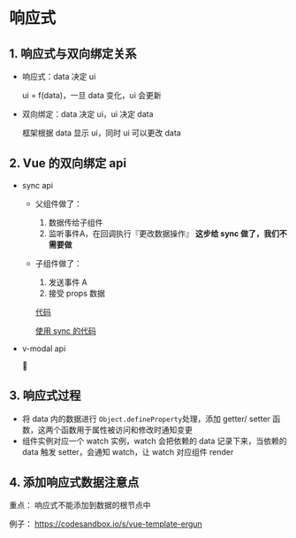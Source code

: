 # 响应式

## 1. 响应式与双向绑定关系

- 响应式：data 决定 ui

  ui = f(data)，一旦 data 变化，ui 会更新 

- 双向绑定：data 决定 ui，ui 决定 data

  框架根据 data 显示 ui，同时 ui 可以更改 data

## 2. Vue 的双向绑定 api

- sync api

  - 父组件做了：

    1. 数据传给子组件
    2. 监听事件A，在回调执行『更改数据操作』 **这步给 sync 做了，我们不需要做**

  - 子组件做了：

    1. 发送事件 A
    2. 接受 props 数据

    [代码](https://codesandbox.io/s/vue-template-bgifc)

    [使用 sync 的代码](https://codesandbox.io/s/vue-template-tksv7)

- v-modal api

  🚧

## 3.  响应式过程

- 将 data 内的数据进行 `Object.defineProperty`处理，添加 getter/ setter 函数，这两个函数用于属性被访问和修改时通知变更
- 组件实例对应一个 watch 实例，watch 会把依赖的 data 记录下来，当依赖的 data 触发 setter，会通知 watch，让 watch 对应组件 render

## 4. 添加响应式数据注意点

重点： 响应式不能添加到数据的根节点中

例子： https://codesandbox.io/s/vue-template-ergun



